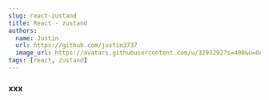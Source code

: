 ```yaml
---
slug: react-zustand
title: React - zustand
authors:
  name: Justin
  url: https://github.com/justin3737
  image_url: https://avatars.githubusercontent.com/u/3293292?s=400&u=0cf29916981c562345a57d34b7baa92e5816c863&v=4
tags: [react, zustand]
---
```


### xxx
